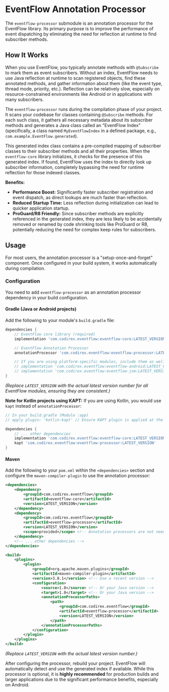 # EventFlow Annotation Processor

The `eventflow-processor` submodule is an annotation processor for the EventFlow library. Its primary purpose is to improve the performance of event dispatching by eliminating the need for reflection at runtime to find subscriber methods.

## How It Works

When you use EventFlow, you typically annotate methods with `@Subscribe` to mark them as event subscribers. Without an index, EventFlow needs to use Java reflection at runtime to scan registered objects, find these annotated methods, and gather information about them (like the event type, thread mode, priority, etc.). Reflection can be relatively slow, especially on resource-constrained environments like Android or in applications with many subscribers.

The `eventflow-processor` runs during the compilation phase of your project. It scans your codebase for classes containing `@Subscribe` methods. For each such class, it gathers all necessary metadata about its subscriber methods and generates a Java class called an "EventFlow Index" (specifically, a class named `MyEventFlowIndex` in a defined package, e.g., `com.example.EventFlow.generated`).

This generated index class contains a pre-compiled mapping of subscriber classes to their subscriber methods and all their properties. When the `eventflow-core` library initializes, it checks for the presence of this generated index. If found, EventFlow uses the index to directly look up subscriber information, completely bypassing the need for runtime reflection for those indexed classes.

**Benefits:**
*   **Performance Boost:** Significantly faster subscriber registration and event dispatch, as direct lookups are much faster than reflection.
*   **Reduced Startup Time:** Less reflection during initialization can lead to quicker application startup.
*   **ProGuard/R8 Friendly:** Since subscriber methods are explicitly referenced in the generated index, they are less likely to be accidentally removed or renamed by code shrinking tools like ProGuard or R8, potentially reducing the need for complex keep rules for subscribers.

## Usage

For most users, the annotation processor is a "setup-once-and-forget" component. Once configured in your build system, it works automatically during compilation.

### Configuration

You need to add `eventflow-processor` as an annotation processor dependency in your build configuration.

#### Gradle (Java or Android projects)

Add the following to your module's `build.gradle` file:

```gradle
dependencies {
    // EventFlow core library (required)
    implementation 'com.codirex.eventflow:eventflow-core:LATEST_VERSION'

    // EventFlow Annotation Processor
    annotationProcessor 'com.codirex.eventflow:eventflow-processor:LATEST_VERSION'

    // If you are using platform-specific modules, include them as well:
    // implementation 'com.codirex.eventflow:eventflow-android:LATEST_VERSION'
    // implementation 'com.codirex.eventflow:eventflow-jvm:LATEST_VERSION'
}
```
*(Replace `LATEST_VERSION` with the actual latest version number for all EventFlow modules, ensuring they are consistent.)*

**Note for Kotlin projects using KAPT:**
If you are using Kotlin, you would use `kapt` instead of `annotationProcessor`:
```gradle
// In your build.gradle (Module :app)
// apply plugin: 'kotlin-kapt' // Ensure KAPT plugin is applied at the top

dependencies {
    // ... other dependencies
    implementation 'com.codirex.eventflow:eventflow-core:LATEST_VERSION'
    kapt 'com.codirex.eventflow:eventflow-processor:LATEST_VERSION'
}
```

#### Maven

Add the following to your `pom.xml` within the `<dependencies>` section and configure the `maven-compiler-plugin` to use the annotation processor:

```xml
<dependencies>
    <dependency>
        <groupId>com.codirex.eventflow</groupId>
        <artifactId>eventflow-core</artifactId>
        <version>LATEST_VERSION</version>
    </dependency>
    <dependency>
        <groupId>com.codirex.eventflow</groupId>
        <artifactId>eventflow-processor</artifactId>
        <version>LATEST_VERSION</version>
        <scope>provided</scope> <!-- Annotation processors are not needed at runtime -->
    </dependency>
    <!-- ... other dependencies -->
</dependencies>

<build>
    <plugins>
        <plugin>
            <groupId>org.apache.maven.plugins</groupId>
            <artifactId>maven-compiler-plugin</artifactId>
            <version>3.8.1</version> <!-- Use a recent version -->
            <configuration>
                <source>1.8</source> <!-- Or your Java version -->
                <target>1.8</target> <!-- Or your Java version -->
                <annotationProcessorPaths>
                    <path>
                        <groupId>com.codirex.eventflow</groupId>
                        <artifactId>eventflow-processor</artifactId>
                        <version>LATEST_VERSION</version>
                    </path>
                </annotationProcessorPaths>
            </configuration>
        </plugin>
    </plugins>
</build>
```
*(Replace `LATEST_VERSION` with the actual latest version number.)*

After configuring the processor, rebuild your project. EventFlow will automatically detect and use the generated index if available. While this processor is optional, it is **highly recommended** for production builds and larger applications due to the significant performance benefits, especially on Android.

